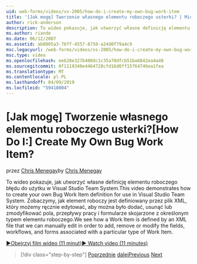 ```yaml
---
uid: web-forms/videos/vs-2005/how-do-i-create-my-own-bug-work-item
title: '[Jak mogę] Tworzenie własnego elementu roboczego usterki? | Microsoft Docs'
author: rick-anderson
description: To wideo pokazuje, jak utworzyć własne definicję elementu roboczego błędu do użytku w Visual Studio Team System. Zobaczymy, jak element roboczy jest zdefiniowany przez gląd pliku XML...
ms.author: riande
ms.date: 06/12/2007
ms.assetid: ab0805a3-76ff-4557-8750-a24d0f79a4c9
msc.legacyurl: /web-forms/videos/vs-2005/how-do-i-create-my-own-bug-work-item
msc.type: video
ms.openlocfilehash: eeb28e327b400dc1c35a70dfcb51ba6842ea4a48
ms.sourcegitcommit: 0f1119340e4464720cfd16d0ff15764746ea1fea
ms.translationtype: MT
ms.contentlocale: pl-PL
ms.lasthandoff: 04/09/2019
ms.locfileid: "59418004"
---
```

# <a name="how-do-i-create-my-own-bug-work-item"></a><span data-ttu-id="f3d32-105">[Jak mogę] Tworzenie własnego elementu roboczego usterki?</span><span class="sxs-lookup"><span data-stu-id="f3d32-105">[How Do I:] Create My Own Bug Work Item?</span></span>

<span data-ttu-id="f3d32-106">przez [Chris Menegay](https://twitter.com/CMenegay)</span><span class="sxs-lookup"><span data-stu-id="f3d32-106">by [Chris Menegay](https://twitter.com/CMenegay)</span></span>

<span data-ttu-id="f3d32-107">To wideo pokazuje, jak utworzyć własne definicję elementu roboczego błędu do użytku w Visual Studio Team System.</span><span class="sxs-lookup"><span data-stu-id="f3d32-107">This video demonstrates how to create your own Bug Work Item definition for use in Visual Studio Team System.</span></span> <span data-ttu-id="f3d32-108">Zobaczymy, jak element roboczy jest definiowany przez plik XML, który możemy ręcznie edytować, aby można było dodać, usunąć lub zmodyfikować pola, przepływy pracy i formularze skojarzone z określonym typem elementu roboczego.</span><span class="sxs-lookup"><span data-stu-id="f3d32-108">We see how a Work Item is defined by an XML file that we can manually edit in order to add, remove or modify the fields, workflows, and forms associated with a particular type of Work Item.</span></span>

[<span data-ttu-id="f3d32-109">&#9654;Obejrzyj film wideo (11 minut)</span><span class="sxs-lookup"><span data-stu-id="f3d32-109">&#9654; Watch video (11 minutes)</span></span>](https://channel9.msdn.com/Blogs/ASP-NET-Site-Videos/how-do-i-create-my-own-bug-work-item)

> [!div class="step-by-step"]
> <span data-ttu-id="f3d32-110">[Poprzednie](how-do-i-integrate-defect-tracking-with-testing.md)
> [dalej](how-do-i-write-code-more-quickly-with-unit-tests.md)</span><span class="sxs-lookup"><span data-stu-id="f3d32-110">[Previous](how-do-i-integrate-defect-tracking-with-testing.md)
[Next](how-do-i-write-code-more-quickly-with-unit-tests.md)</span></span>
